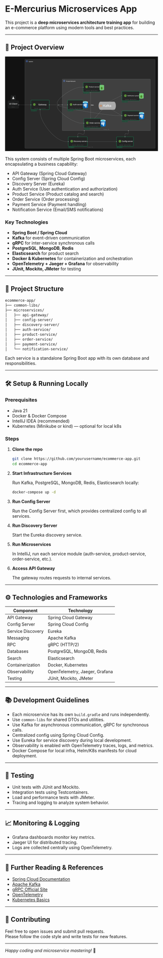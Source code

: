 # E-Mercurius Microservices App

This project is a **deep microservices architecture training app** for building an e-commerce platform using modern tools and best practices.

---

## 🚀 Project Overview

![Global_Architecture.png](digrams/Global_Architecture.png)

This system consists of multiple Spring Boot microservices, each encapsulating a business capability:

- API Gateway (Spring Cloud Gateway)
- Config Server (Spring Cloud Config)
- Discovery Server (Eureka)
- Auth Service (User authentication and authorization)
- Product Service (Product catalog and search)
- Order Service (Order processing)
- Payment Service (Payment handling)
- Notification Service (Email/SMS notifications)

### Key Technologies

- **Spring Boot / Spring Cloud**
- **Kafka** for event-driven communication
- **gRPC** for inter-service synchronous calls
- **PostgreSQL**, **MongoDB**, **Redis**
- **Elasticsearch** for product search
- **Docker & Kubernetes** for containerization and orchestration
- **OpenTelemetry + Jaeger + Grafana** for observability
- **JUnit, Mockito, JMeter** for testing

---

## 📁 Project Structure

```
ecommerce-app/
├── common-libs/
├── microservices/
│   ├── api-gateway/
│   ├── config-server/
│   ├── discovery-server/
│   ├── auth-service/
│   ├── product-service/
│   ├── order-service/
│   ├── payment-service/
│   └── notification-service/
```

Each service is a standalone Spring Boot app with its own database and responsibilities.

---

## 🛠️ Setup & Running Locally

### Prerequisites

- Java 21
- Docker & Docker Compose
- IntelliJ IDEA (recommended)
- Kubernetes (Minikube or kind) — optional for local k8s

### Steps

1. **Clone the repo**

   ```bash
   git clone https://github.com/yourusername/ecommerce-app.git
   cd ecommerce-app
   ```

2. **Start Infrastructure Services**

   Run Kafka, PostgreSQL, MongoDB, Redis, Elasticsearch locally:

   ```bash
   docker-compose up -d
   ```

3. **Run Config Server**

   Run the Config Server first, which provides centralized config to all services.

4. **Run Discovery Server**

   Start the Eureka discovery service.

5. **Run Microservices**

   In IntelliJ, run each service module (auth-service, product-service, order-service, etc.).

6. **Access API Gateway**

   The gateway routes requests to internal services.

---

## ⚙️ Technologies and Frameworks

| Component         | Technology                     |
|-------------------|--------------------------------|
| API Gateway       | Spring Cloud Gateway           |
| Config Server     | Spring Cloud Config            |
| Service Discovery | Eureka                         |
| Messaging         | Apache Kafka                   |
| RPC               | gRPC (HTTP/2)                  |
| Databases         | PostgreSQL, MongoDB, Redis     |
| Search            | Elasticsearch                  |
| Containerization  | Docker, Kubernetes             |
| Observability     | OpenTelemetry, Jaeger, Grafana |
| Testing           | JUnit, Mockito, JMeter         |

---

## 📚 Development Guidelines

- Each microservice has its own `build.gradle` and runs independently.
- Use `common-libs` for shared DTOs and utilities.
- Use Kafka for asynchronous communication, gRPC for synchronous calls.
- Centralized config using Spring Cloud Config.
- Use Eureka for service discovery during local development.
- Observability is enabled with OpenTelemetry traces, logs, and metrics.
- Docker Compose for local infra, Helm/K8s manifests for cloud deployment.

---

## 🧪 Testing

- Unit tests with JUnit and Mockito.
- Integration tests using Testcontainers.
- Load and performance tests with JMeter.
- Tracing and logging to analyze system behavior.

---

## 📈 Monitoring & Logging

- Grafana dashboards monitor key metrics.
- Jaeger UI for distributed tracing.
- Logs are collected centrally using OpenTelemetry.

---

## 📖 Further Reading & References

- [Spring Cloud Documentation](https://spring.io/projects/spring-cloud)
- [Apache Kafka](https://kafka.apache.org/)
- [gRPC Official Site](https://grpc.io/)
- [OpenTelemetry](https://opentelemetry.io/)
- [Kubernetes Basics](https://kubernetes.io/docs/tutorials/kubernetes-basics/)

---

## 🔧 Contributing

Feel free to open issues and submit pull requests.  
Please follow the code style and write tests for new features.

---

*Happy coding and microservice mastering!* 🚀
